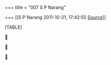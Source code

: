 +++
title = "007 S P Narang"

+++
[[S P Narang	2011-10-21, 17:42:55 [Source](https://groups.google.com/g/bvparishat/c/H_vrCfb20nw)]]



[TABLE]







